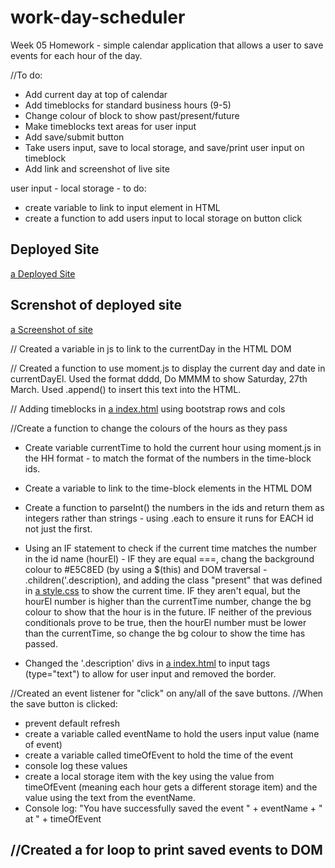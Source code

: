 # work-day-scheduler
Week 05 Homework - simple calendar application that allows a user to save events for each hour of the day.



//To do:
- Add current day at top of calendar
- Add timeblocks for standard business hours (9-5)
- Change colour of block to show past/present/future
- Make timeblocks text areas for user input
- Add save/submit button
- Take users input, save to local storage, and save/print user input on timeblock
- Add link and screenshot of live site

user input - local storage - to do:
- create variable to link to input element in HTML
- create a function to add users input to local storage on button click


## Deployed Site
[a Deployed Site](https://lauren-briggs.github.io/work-day-scheduler/) 

## Screnshot of deployed site
[a Screenshot of site](assets/img/screenshot.png)


// Created a variable in js to link to the currentDay in the HTML DOM

// Created a function to use moment.js to display the current day and date in currentDayEl. Used the format dddd, Do MMMM to show Saturday, 27th March. Used .append() to insert this text into the HTML.

// Adding timeblocks in [a index.html](index.html) using bootstrap rows and cols

//Create a function to change the colours of the hours as they pass
- Create variable currentTime to hold the current hour using moment.js in the HH format - to match the format of the numbers in the time-block ids.
- Create a variable to link to the time-block elements in the HTML DOM
- Create a function to parseInt() the numbers in the ids and return them as integers rather than strings - using .each to ensure it runs for EACH id not just the first.
- Using an IF statement to check if the current time matches the number in the id name (hourEl) - IF they are equal ===, chang the background colour to #E5C8ED (by using a $(this) and DOM traversal - .children('.description), and adding the class "present" that was defined in [a style.css](./assets/css/style.css) to show the current time. IF they aren't equal, but the hourEl number is higher than the currentTime number, change the bg colour to show that the hour is in the future. IF neither of the previous conditionals prove to be true, then the hourEl number must be lower than the currentTime, so change the bg colour to show the time has passed. 

- Changed the '.description' divs in [a index.html](index.html) to input tags (type="text") to allow for user input and removed the border.

//Created an event listener for "click" on any/all of the save buttons.
//When the save button is clicked:
- prevent default refresh
- create a variable called eventName to hold the users input value (name of event)
- create a variable called timeOfEvent to hold the time of the event
- console log these values
- create a local storage item with the key using the value from timeOfEvent (meaning each hour gets a different storage item) and the value using the text from the eventName.
- Console log: "You have successfully saved the event " + eventName + " at " + timeOfEvent

//Created a for loop to print saved events to DOM
-

